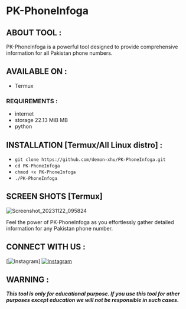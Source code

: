 # PK-PhoneInfoga

## ABOUT TOOL :

PK-PhoneInfoga is a powerful tool designed to provide comprehensive information for all Pakistan phone numbers.

## AVAILABLE ON :

* Termux

### REQUIREMENTS :
* internet
* storage 22.13 MiB MB
* python


## INSTALLATION [Termux/All Linux distro] :

* `git clone https://github.com/demon-xhu/PK-PhoneInfoga.git`
* `cd PK-PhoneInfoga`
* `chmod +x PK-PhoneInfoga`
* `./PK-PhoneInfoga`

## SCREEN SHOTS [Termux]
![Screenshot_20231122_095824](https://github.com/demon-xhu/PK-PhoneInfoga/assets/125611055/ca4fdd71-3a25-4ccf-a724-9af69ac53abc)

Feel the power of PK-PhoneInfoga as you effortlessly gather detailed information for any Pakistan phone number.

## CONNECT WITH US :
[![Instagram](https://img.shields.io/badge/INSTAGRAM-FOLLOW-red?style=for-the-badge&logo=instagram)]
[![Instagram](https://img.shields.io/badge/WHATSAPP-JOINGROUP-red?style=for-the-badge&logo=whatsapp)]([https://rebrand.ly/hckrgroups](https://rb.gy/069tok))

## WARNING : 
***This tool is only for educational purpose. If you use this tool for other purposes except education we will not be responsible in such cases.***
